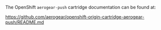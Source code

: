 The OpenShift `aerogear-push` cartridge documentation can be found at:

https://github.com/aerogear/openshift-origin-cartridge-aerogear-push/README.md
